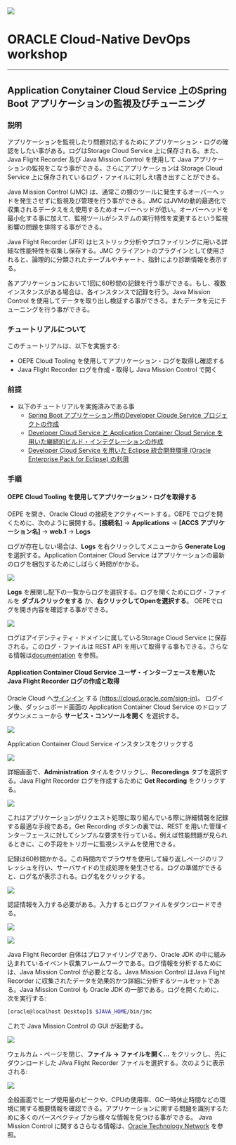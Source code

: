 ![](../common/images/customer.logo.png)
---
# ORACLE Cloud-Native DevOps workshop
-----
## Application Conytainer Cloud Service 上のSpring Boot アプリケーションの監視及びチューニング

### 説明

アプリケーションを監視したり問題対応するためにアプリケーション・ログの確認をしたい事がある。ログはStorage Cloud Service 上に保存される。また、Java Flight Recorder 及び Java Mission Control を使用して Java アプリケーションの監視をこなう事ができる。さらにアプリケーションは Storage Cloud Service 上に保存されているログ・ファイルに対しえt書き出すことができる。

Java Mission Control (JMC) は、通常この類のツールに発生するオーバーヘッドを発生させずに監視及び管理を行う事ができる。JMC はJVMの動的最適化で収集されるデータえをえ使用するためオーバーヘッドが低い。オーバーヘッドを最小化する事に加えて、監視ツールがシステムの実行特性を変更するという監視影響の問題を排除する事ができる。

Java Flight Recorder (JFR) はヒストリック分析やプロファイリングに用いる詳細な性能特性を収集し保存する。JMC クライアントのプラグインとして使用されると、論理的に分類されたテーブルやチャート、指針により診断情報を表示する。

各アプリケーションにおいて1回に60秒間の記録を行う事ができる。もし、複数インスタンスがある場合は、各インスタンスで記録を行う。Java Mission Control を使用してデータを取り出し検証する事ができる。またデータを元にチューニングを行う事ができる。

### チュートリアルについて
このチュートリアルは、以下を実施する:

- OEPE Cloud Tooling を使用してアプリケーション・ログを取得し確認する
- Java Flight Recorder ログを作成・取得し Java Mission Control で開く

### 前提

- 以下のチュートリアルを実施済みである事
  - [Spring Boot アプリケーション用のDeveloper Cloude Service プロジェクトの作成](../springboot-sample/create.devcs.project.md)
  - [Developer Cloud Service と Application Container Cloud Service を用いた継続的ビルド・インテグレーションの作成](../springboot-sample/devcs.accs.ci.md)
  - [Developer Cloud Service を用いた Eclipse 統合開発環境 (Oracle Enterprise Pack for Eclipse) の利用](../oepe/setup.oepe.md)

### 手順

#### OEPE Cloud Tooling を使用してアプリケーション・ログを取得する

OEPE を開き、Oracle Cloud の接続をアクティベートする。OEPE でログを開くために、次のように展開する。**[接続名]** -> **Applications** -> **[ACCS アプリケーション名]** -> **web.1** -> **Logs**

ログが存在しない場合は、**Logs** を右クリックしてメニューから **Generate Log** を選択する。Application Container Cloud Service はアプリケーションの最新のログを梱包するためにしばらく時間がかかる。

![](images/01.monitor.png)

**Logs** を展開し配下の一覧からログを選択する。ログを開くためにログ・ファイルを **ダブルクリックをする** か、**右クリックしてOpenを選択する**。 OEPEでログを開き内容を確認する事ができる。

![](images/02.monitor.png)

ログはアイデンティティ・ドメインに属しているStorage Cloud Service に保存される。このログ・ファイルは REST API を用いて取得する事もできる。さらなる情報は[documentation](http://docs.oracle.com/cloud/latest/apaas_gs/DVCJV/GUID-19455093-3D4E-46AD-B203-37BA1BB51874.htm#DVCJV-GUID-19455093-3D4E-46AD-B203-37BA1BB51874) を参照。

#### Application Container Cloud Service ユーザ・インターフェースを用いた Java Flight Recorder ログの作成と取得

Oracle Cloud へ[サインイン](../common/sign.in.to.oracle.cloud.md) する [(https://cloud.oracle.com/sign-in)](https://cloud.oracle.com/sign-in)。
ログイン後、ダッシュボード画面の Application Container Cloud Service のドロップダウンメニューから **サービス・コンソールを開く** を選択する。

![](jpimages/monitor-tune01.jpg)


Application Container Cloud Service インスタンスをクリックする

![](jpimages/monitor-tune02.jpg)


詳細画面で、**Administration** タイルをクリックし、**Recoredings** タブを選択する。Java Flight Recorder ログを作成するために **Get Recording** をクリックする。

![](jpimages/monitor-tune03.jpg)

これはアプリケーションがリクエスト処理に取り組んでいる際に詳細情報を記録する最適な手段である。Get Recording ボタンの裏では、REST を用いた管理インターフェースに対してシンプルな要求を行っている。例えば性能問題が見られるときに、この手段をトリガーに監視システムを使用できる。

記録は60秒間かかる。この時間内でブラウザを使用して繰り返しページのリフレッシュを行い、サーバサイドの生成処理を発生させる。ログの準備ができると、ログ名が表示される。ログ名をクリックする。

![](jpimages/monitor-tune04.jpg)


認証情報を入力する必要がある。入力するとログファイルをダウンロードできる。

![](jpimages/monitor-tune05.jpg)

![](jpimages/monitor-tune06.jpg)


Java Flight Recorder 自体はプロファイリングであり、Oracle JDK の中に組み込まれているイベント収集フレームワークである。ログ情報を分析するためには、Java Mission Control が必要となる。Java Mission Control はJava Flight Recorder に収集されたデータを効果的かつ詳細に分析するツールセットである。Java Mission Control も Oracle JDK の一部である。ログを開くために、次を実行する:

```bash
[oracle@localhost Desktop]$ $JAVA_HOME/bin/jmc
```

これで Java Mission Control の GUI が起動する。

![](jpimages/monitor-tune07.jpg)


ウェルカム・ページを閉じ、**ファイル -> ファイルを開く...** をクリックし、先にダウンロードした JAva Flight Recorder ファイルを選択する。次のように表示される:

![](jpimages/monitor-tune08.jpg)

全般画面でヒープ使用量のピークや、CPUの使用率、GC一時休止時間などの環境に関する概要情報を確認できる。アプリケーションに関する問題を識別するために多くのパースペクティブから様々な情報を見つける事ができる。
Java Mission Control に関するさらなる情報は、[Oracle Technology Network](http://www.oracle.com/technetwork/java/javaseproducts/mission-control/java-mission-control-1998576.html) を参照。
